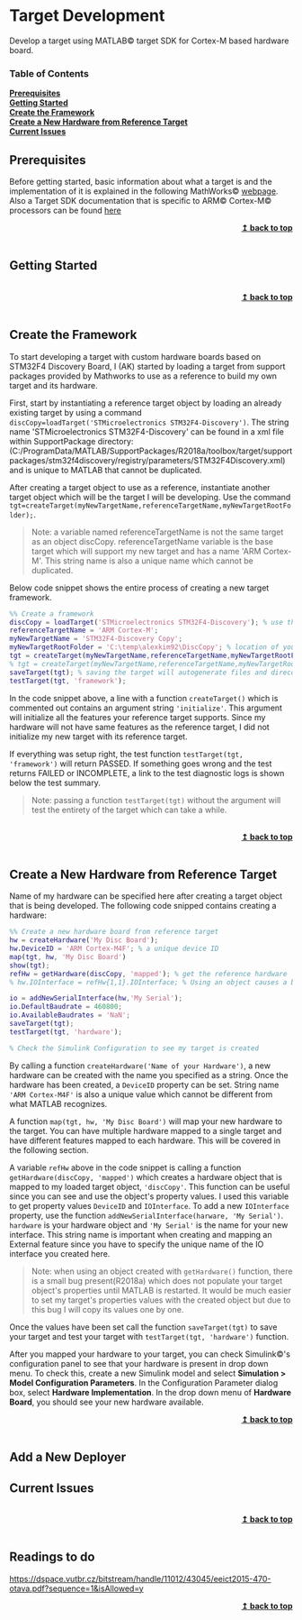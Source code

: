 # Target Development

Develop a target using MATLAB&copy; target SDK for Cortex-M based hardware board.

### Table of Contents
**[Prerequisites](#prerequisites)**<br>
**[Getting Started](#getting-started)**<br>
**[Create the Framework](#create-the-framework)**<br>
**[Create a New Hardware from Reference Target](#create-a-new-hardware-from-reference-target)**<br>
**[Current Issues](#current-issues)**<br>

## Prerequisites

Before getting started, basic information about what a target is and the implementation of it is explained in the following MathWorks&copy; [webpage](https://www.mathworks.com/help/supportpkg/armcortexm/ug/what-is-a-target.html "What Is a Target?").
Also a Target SDK documentation that is specific to ARM&copy; Cortex-M&copy; processors can be found [here](https://www.mathworks.com/help/supportpkg/armcortexm/target-sdk.html "Develop a Target")
<br/>
<div align="right">
    <b><a href="#Target-Development">↥ back to top</a></b>
</div>
<br/>

## Getting Started

<br/>
<div align="right">
    <b><a href="#Target-Development">↥ back to top</a></b>
</div>
<br/>

## Create the Framework

To start developing a target with custom hardware boards based on STM32F4 Discovery Board,
I (AK) started by loading a target from support packages provided by Mathworks to use as a
reference to build my own target and its hardware.

First, start by instantiating a reference target object by loading an already existing target by using a command `discCopy=loadTarget('STMicroelectronics STM32F4-Discovery')`. The string name 'STMicroelectronics STM32F4-Discovery' can be found in a xml file within SupportPackage directory: (C:/ProgramData/MATLAB/SupportPackages/R2018a/toolbox/target/supportpackages/stm32f4discovery/registry/parameters/STM32F4Discovery.xml) and is unique to MATLAB that cannot be duplicated.

After creating a target object to use as a reference, instantiate another target object which will be the target I will be developing.
Use the command `tgt=createTarget(myNewTargetName,referenceTargetName,myNewTargetRootFolder);`.

> Note: a variable named referenceTargetName is not the same target as an object discCopy. referenceTargetName variable is the base target which will support my new target and has a name 'ARM Cortex-M'. This string name is also a unique name which cannot be duplicated.

Below code snippet shows the entire process of creating a new target framework.
``` matlab
%% Create a framework
discCopy = loadTarget('STMicroelectronics STM32F4-Discovery'); % use this object to find specific attributes to reuse for my own target
referenceTargetName = 'ARM Cortex-M';
myNewTargetName = 'STM32F4-Discovery Copy';
myNewTargetRootFolder = 'C:\temp\alexkim92\DiscCopy'; % location of your new target
tgt = createTarget(myNewTargetName,referenceTargetName,myNewTargetRootFolder);
% tgt = createTarget(myNewTargetName,referenceTargetName,myNewTargetRootFolder, 'initialize');
saveTarget(tgt); % saving the target will autogenerate files and direcotries
testTarget(tgt, 'framework');
```
In the code snippet above, a line with a function `createTarget()` which is commented out contains an argument string `'initialize'`. This argument will initialize all the features your reference target supports. Since my hardware will not have same features as the reference target, I did not initialize my new target with its reference target.

If everything was setup right, the test function `testTarget(tgt, 'framework')` will return PASSED. If something goes wrong and the test returns FAILED or INCOMPLETE, a link to the test diagnostic logs is shown below the test summary.

> Note: passing a function `testTarget(tgt)` without the argument will test the entirety of the target which can take a while.
<br/>
<div align="right">
    <b><a href="#Target-Development">↥ back to top</a></b>
</div>
<br/>

## Create a New Hardware from Reference Target

Name of my hardware can be specified here after creating a target object that is being developed. The following code snipped contains creating a hardware:
``` matlab
%% Create a new hardware board from reference target
hw = createHardware('My Disc Board');
hw.DeviceID = 'ARM Cortex-M4F'; % a unique device ID
map(tgt, hw, 'My Disc Board')
show(tgt);
refHw = getHardware(discCopy, 'mapped'); % get the reference hardware
% hw.IOInterface = refHw{1,1}.IOInterface; % Using an object causes a bug

io = addNewSerialInterface(hw,'My Serial');
io.DefaultBaudrate = 460800;
io.AvailableBaudrates = 'NaN';
saveTarget(tgt);
testTarget(tgt, 'hardware');

% Check the Simulink Configuration to see my target is created
```
By calling a function `createHardware('Name of your Hardware')`, a new hardware can be created with the name you specified as a string. Once the hardware has been created, a `DeviceID` property can be set. String name `'ARM Cortex-M4F'` is also a unique value which cannot be different from what MATLAB recognizes.

A function `map(tgt, hw, 'My Disc Board')` will map your new hardware to the target. You can have multiple hardware mapped to a single target and have different features mapped to each hardware. This will be covered in the following section.

A variable `refHw` above in the code snippet is calling a function `getHardware(discCopy, 'mapped')` which creates a hardware object that is mapped to my loaded target object, `'discCopy'`. This function can be useful since you can see and use the object's property values. I used this variable to get property values `DeviceID` and `IOInterface`. To add a new `IOInterface` property, use the function `addNewSerialInterface(harware, 'My Serial')`. `hardware` is your hardware object and `'My Serial'` is the name for your new interface. This string name is important when creating and mapping an External feature since you have to specify the unique name of the IO interface you created here.

> Note: when using an object created with `getHardware()` function, there is a small bug present(R2018a) which does not populate your target object's properties until MATLAB is restarted. It would be much easier to set my target's properties values with the created object but due to this bug I will copy its values one by one.

Once the values have been set call the function `saveTarget(tgt)` to save your target and test your target with `testTarget(tgt, 'hardware')` function.

After you mapped your hardware to your target, you can check Simulink&copy;'s configuration panel to see that your hardware is present in drop down menu. To check this, create a new Simulink model and select **Simulation > Model Configuration Parameters**. In the Configuration Parameter dialog box, select **Hardware Implementation**. In the drop down menu of **Hardware Board**, you should see your new hardware available.
<br/>
<div align="right">
    <b><a href="#Target-Development">↥ back to top</a></b>
</div>
<br/>

## Add a New Deployer

## Current Issues

<br/>
<div align="right">
    <b><a href="#Target-Development">↥ back to top</a></b>
</div>
<br/>

## Readings to do
https://dspace.vutbr.cz/bitstream/handle/11012/43045/eeict2015-470-otava.pdf?sequence=1&isAllowed=y
<br/>
<div align="right">
    <b><a href="#Target-Development">↥ back to top</a></b>
</div>
<br/>
